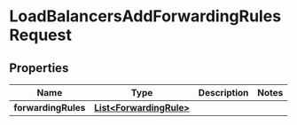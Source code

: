

# LoadBalancersAddForwardingRulesRequest


## Properties

| Name | Type | Description | Notes |
|------------ | ------------- | ------------- | -------------|
|**forwardingRules** | [**List&lt;ForwardingRule&gt;**](ForwardingRule.md) |  |  |



